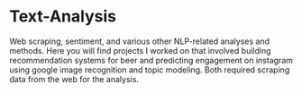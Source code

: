 # Text-Analysis
Web scraping, sentiment, and various other NLP-related analyses and methods. Here you will find projects I worked on that involved building recommendation systems for beer and predicting engagement on instagram using google image recognition and topic modeling. Both required scraping data from the web for the analysis. 
